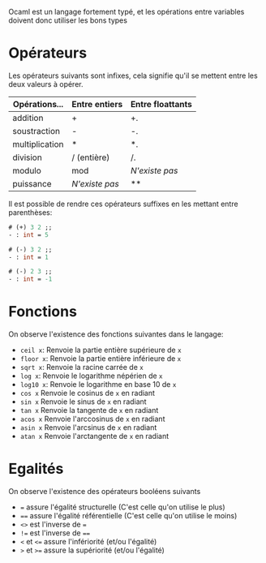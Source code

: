Ocaml est un langage fortement typé, et les opérations entre variables doivent donc utiliser les bons types

# Opérateurs
Les opérateurs suivants sont infixes, cela signifie qu'il se mettent entre les deux valeurs à opérer.

| Opérations...  | Entre entiers  | Entre floattants |
| -------------- | -------------- | ---------------- |
| addition       | +              | +.               |
| soustraction   | -              | -.               |
| multiplication | *              | *.               |
| division       | / (entière)    | /.               |
| modulo         | mod            | *N'existe pas*   |
| puissance      | *N'existe pas* | **               |
Il est possible de rendre ces opérateurs suffixes en les mettant entre parenthèses:
```ocaml
# (+) 3 2 ;;
- : int = 5

# (-) 3 2 ;;
- : int = 1

# (-) 2 3 ;;
- : int = -1
``` 

# Fonctions
On observe l'existence des fonctions suivantes dans le langage:

- `ceil x`: Renvoie la partie entière supérieure de `x`
- `floor x`: Renvoie la partie entière inférieure de `x`
- `sqrt x`: Renvoie la racine carrée de `x`
- `log x`: Renvoie le logarithme népérien de `x`
- `log10 x`: Renvoie le logarithme en base 10 de `x`
- `cos x` Renvoie le cosinus de `x` en radiant
- `sin x` Renvoie le sinus de `x` en radiant
- `tan x` Renvoie la tangente de `x` en radiant
- `acos x` Renvoie l'arccosinus de `x` en radiant
- `asin x` Renvoie l'arcsinus de `x` en radiant
- `atan x` Renvoie l'arctangente de `x` en radiant
# Egalités

On observe l'existence des opérateurs booléens suivants
- `=` assure l'égalité structurelle (C'est celle qu'on utilise le plus)
- `==` assure l'égalité référentielle (C'est celle qu'on utilise le moins)
- `<>` est l'inverse de `=`
- `!=` est l'inverse de `==`
- `<` et `<=` assure l'infériorité (et/ou l'égalité)
- `>` et `>=` assure la supériorité (et/ou l'égalité)
